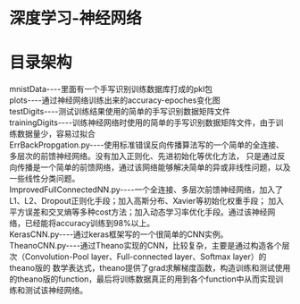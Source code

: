 # 深度学习-神经网络

# 目录架构
mnistData----里面有一个手写识别训练数据库打成的pkl包<br>
plots----通过神经网络训练出来的accuracy-epoches变化图<br>
testDigits----测试训练结果使用的简单的手写识别数据矩阵文件<br>
trainingDigits----训练神经网络时使用的简单的手写识别数据矩阵文件，由于训练数据量少，容易过拟合<br>
ErrBackPropgation.py----使用标准错误反向传播算法写的一个简单的全连接、多层次的前馈神经网络。没有加入正则化、先进初始化等优化方法，
只是通过反向传播是一个简单的前馈网络，通过该网络能够解决简单的异或非线性问题，以及一些线性分类问题。<br>
ImprovedFullConnectedNN.py----一个全连接、多层次前馈神经网络，加入了L1、L2、Dropout正则化手段；加入高斯分布、Xavier等初始化权重手段；
加入平方误差和交叉熵等多种cost方法；加入动态学习率优化手段。通过该神经网络，已经能将accuracy训练到98%以上。<br>
KerasCNN.py----通过keras框架写的一个很简单的CNN实例。<br>
TheanoCNN.py----通过Theano实现的CNN，比较复杂，主要是通过构造各个层次（Convolution-Pool layer、Full-connected layer、Softmax layer）的theano版的
数学表达式，theano提供了grad求解梯度函数，构造训练和测试使用的theano版的function，最后将训练数据真正的用到各个function中从而实现训练和测试该神经网络。<br>
